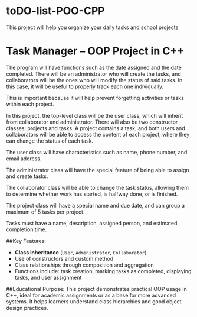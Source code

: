 # toDO-list-POO-CPP
This project will help you organize your daily tasks and school projects


# Task Manager – OOP Project in C++
The program will have functions such as the date assigned and the date completed. There will be an administrator who will create the tasks, and collaborators will be the ones who will modify the status of said tasks. In this case, it will be useful to properly track each one individually.

This is important because it will help prevent forgetting activities or tasks within each project.

In this project, the top-level class will be the user class, which will inherit from collaborator and administrator. There will also be two constructor classes: projects and tasks. A project contains a task, and both users and collaborators will be able to access the content of each project, where they can change the status of each task.

The user class will have characteristics such as name, phone number, and email address.

The administrator class will have the special feature of being able to assign and create tasks.

The collaborator class will be able to change the task status, allowing them to determine whether work has started, is halfway done, or is finished.

The project class will have a special name and due date, and can group a maximum of 5 tasks per project.

Tasks must have a name, description, assigned person, and estimated completion time.

##Key Features:
- **Class inheritance** (`User`, `Administrator`, `Collaborator`)
- Use of constructors and custom method
- Class relationships through composition and aggregation
- Functions include: task creation, marking tasks as completed, displaying tasks, and user assignment

##Educational Purpose:
This project demonstrates practical OOP usage in C++, ideal for academic assignments or as a base for more advanced systems. It helps learners understand class hierarchies and good object design practices.


